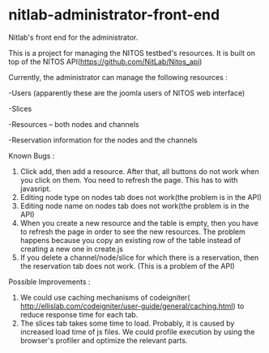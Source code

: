 nitlab-administrator-front-end
==============================

Nitlab's front end for the administrator.

This is a project for managing the NITOS testbed's resources.
It is built on top of the NITOS API(https://github.com/NitLab/Nitos_api)

Currently, the administrator can manage the following resources : 

-Users (apparently these are the joomla users of NITOS web interface)

-Slices

-Resources – both nodes and channels

-Reservation information for the nodes and the channels

Known Bugs : 

1) Click add, then add a resource. After that, all buttons do not work when you click on them. You need to refresh the page. This has to with javasript.
2) Editing node type on nodes tab does not work(the problem is in the API)
3) Editing node name on nodes tab does not work(the problem is in the API)
4) When you create a new resource and the table is empty, then you have to refresh the page in order to see the new resources. The problem happens because you copy an existing row of the table instead of creating a new one in create.js
5) If you delete a channel/node/slice for which there is a reservation, then the reservation tab does not work. (This is a problem of the API)


Possible Improvements : 

1) We could use caching mechanisms of codeigniter( http://ellislab.com/codeigniter/user-guide/general/caching.html) to reduce response time for each tab. 
2) The slices tab takes some time to load. Probably, it is caused by increased load time of js files. We could profile execution by using the browser's profiler and optimize the relevant parts.
